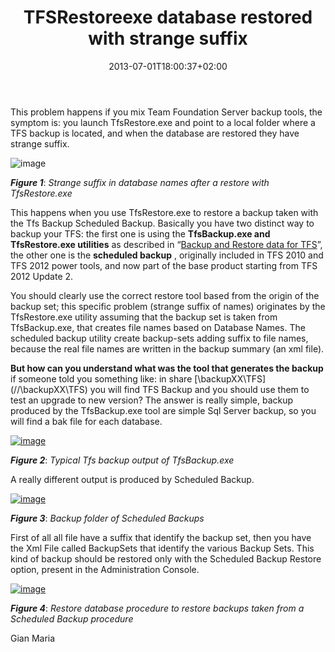 ﻿---
title: "TFSRestoreexe database restored with strange suffix"
description: ""
date: 2013-07-01T18:00:37+02:00
draft: false
tags: [Tfs,Upgrade]
categories: [Team Foundation Server]
---
This problem happens if you mix Team Foundation Server backup tools, the symptom is: you launch TfsRestore.exe and point to a local folder where a TFS backup is located, and when the database are restored they have strange suffix.

![image](http://www.getlatestversion.it/wp-content/uploads/2013/06/image_thumb30.png "image")

 ***Figure 1***: *Strange suffix in database names after a restore with TfsRestore.exe*

This happens when you use TfsRestore.exe to restore a backup taken with the Tfs Backup Scheduled Backup. Basically you have two distinct way to backup your TFS: the first one is using the  **TfsBackup.exe and TfsRestore.exe utilities** as described in “[Backup and Restore data for TFS](http://msdn.microsoft.com/en-us/library/jj620932.aspx)”, the other one is the  **scheduled backup** , originally included in TFS 2010 and TFS 2012 power tools, and now part of the base product starting from TFS 2012 Update 2.

You should clearly use the correct restore tool based from the origin of the backup set; this specific problem (strange suffix of names) originates by the TfsRestore.exe utility assuming that the backup set is taken from TfsBackup.exe, that creates file names based on Database Names. The scheduled backup utility create backup-sets adding suffix to file names, because the real file names are written in the backup summary (an xml file).

 **But how can you understand what was the tool that generates the backup** if someone told you something like: in share [\\backupXX\TFS\](//\\backupXX\TFS) you will find TFS Backup and you should use them to test an upgrade to new version? The answer is really simple, backup produced by the TfsBackup.exe tool are simple Sql Server backup, so you will find a bak file for each database.

[![image](https://www.codewrecks.com/blog/wp-content/uploads/2013/07/image_thumb.png "image")](https://www.codewrecks.com/blog/wp-content/uploads/2013/07/image.png)

 ***Figure 2***: *Typical Tfs backup output of TfsBackup.exe*

A really different output is produced by Scheduled Backup.

[![image](https://www.codewrecks.com/blog/wp-content/uploads/2013/07/image_thumb1.png "image")](https://www.codewrecks.com/blog/wp-content/uploads/2013/07/image1.png)

 ***Figure 3***: *Backup folder of Scheduled Backups*

First of all all file have a suffix that identify the backup set, then you have the Xml File called BackupSets that identify the various Backup Sets. This kind of backup should be restored only with the Scheduled Backup Restore option, present in the Administration Console.

[![image](https://www.codewrecks.com/blog/wp-content/uploads/2013/07/image_thumb2.png "image")](https://www.codewrecks.com/blog/wp-content/uploads/2013/07/image2.png)

 ***Figure 4***: *Restore database procedure to restore backups taken from a Scheduled Backup procedure*

Gian Maria
